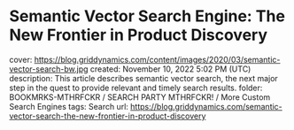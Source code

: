 # Semantic Vector Search Engine: The New Frontier in Product Discovery

cover: https://blog.griddynamics.com/content/images/2020/03/semantic-vector-search-bw.jpg
created: November 10, 2022 5:02 PM (UTC)
description: This article describes semantic vector search, the next major step in the quest to provide relevant and timely search results.
folder: BOOKMRKS-MTHRFCKR / SEARCH PARTY MTHRFCKR! / More Custom Search Engines
tags: Search
url: https://blog.griddynamics.com/semantic-vector-search-the-new-frontier-in-product-discovery